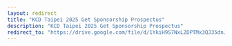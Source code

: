```yaml
---
layout: redirect
title: "KCD Taipei 2025 Get Sponsorship Prospectus"
description: "KCD Taipei 2025 Get Sponsorship Prospectus"
redirect_to: "https://drive.google.com/file/d/1YkiH9S7NxL2DPTMx3QJ35dnJEmDo9We3/view"
---
```

